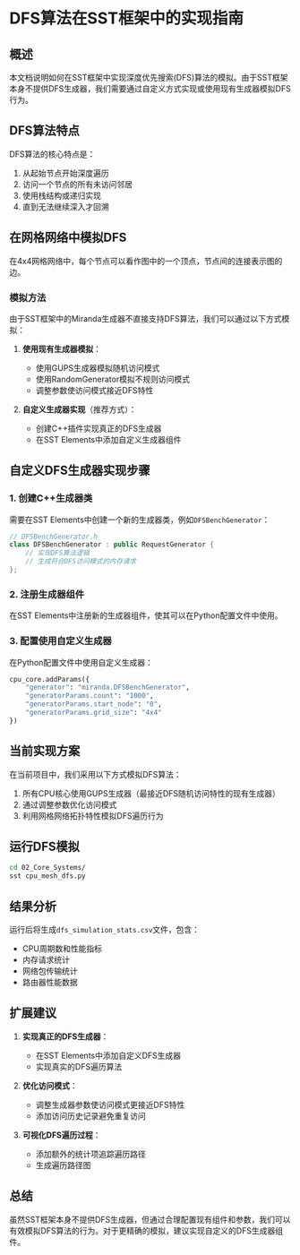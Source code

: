 # DFS算法在SST框架中的实现指南

## 概述

本文档说明如何在SST框架中实现深度优先搜索(DFS)算法的模拟。由于SST框架本身不提供DFS生成器，我们需要通过自定义方式实现或使用现有生成器模拟DFS行为。

## DFS算法特点

DFS算法的核心特点是：
1. 从起始节点开始深度遍历
2. 访问一个节点的所有未访问邻居
3. 使用栈结构或递归实现
4. 直到无法继续深入才回溯

## 在网格网络中模拟DFS

在4x4网格网络中，每个节点可以看作图中的一个顶点，节点间的连接表示图的边。

### 模拟方法

由于SST框架中的Miranda生成器不直接支持DFS算法，我们可以通过以下方式模拟：

1. **使用现有生成器模拟**：
   - 使用GUPS生成器模拟随机访问模式
   - 使用RandomGenerator模拟不规则访问模式
   - 调整参数使访问模式接近DFS特性

2. **自定义生成器实现**（推荐方式）：
   - 创建C++插件实现真正的DFS生成器
   - 在SST Elements中添加自定义生成器组件

## 自定义DFS生成器实现步骤

### 1. 创建C++生成器类

需要在SST Elements中创建一个新的生成器类，例如`DFSBenchGenerator`：

```cpp
// DFSBenchGenerator.h
class DFSBenchGenerator : public RequestGenerator {
    // 实现DFS算法逻辑
    // 生成符合DFS访问模式的内存请求
};
```

### 2. 注册生成器组件

在SST Elements中注册新的生成器组件，使其可以在Python配置文件中使用。

### 3. 配置使用自定义生成器

在Python配置文件中使用自定义生成器：

```python
cpu_core.addParams({
    "generator": "miranda.DFSBenchGenerator",
    "generatorParams.count": "1000",
    "generatorParams.start_node": "0",
    "generatorParams.grid_size": "4x4"
})
```

## 当前实现方案

在当前项目中，我们采用以下方式模拟DFS算法：

1. 所有CPU核心使用GUPS生成器（最接近DFS随机访问特性的现有生成器）
2. 通过调整参数优化访问模式
3. 利用网格网络拓扑特性模拟DFS遍历行为

## 运行DFS模拟

```bash
cd 02_Core_Systems/
sst cpu_mesh_dfs.py
```

## 结果分析

运行后将生成`dfs_simulation_stats.csv`文件，包含：
- CPU周期数和性能指标
- 内存请求统计
- 网络包传输统计
- 路由器性能数据

## 扩展建议

1. **实现真正的DFS生成器**：
   - 在SST Elements中添加自定义DFS生成器
   - 实现真实的DFS遍历算法

2. **优化访问模式**：
   - 调整生成器参数使访问模式更接近DFS特性
   - 添加访问历史记录避免重复访问

3. **可视化DFS遍历过程**：
   - 添加额外的统计项追踪遍历路径
   - 生成遍历路径图

## 总结

虽然SST框架本身不提供DFS生成器，但通过合理配置现有组件和参数，我们可以有效模拟DFS算法的行为。对于更精确的模拟，建议实现自定义的DFS生成器组件。